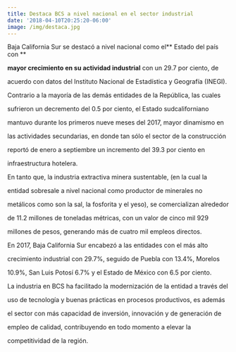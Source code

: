```yaml
---
title: Destaca BCS a nivel nacional en el sector industrial
date: '2018-04-10T20:25:20-06:00'
image: /img/destaca.jpg
---
```

Baja California Sur se destacó a nivel nacional como el** Estado del país con**

**mayor crecimiento en su actividad industrial** con un 29.7 por ciento, de

acuerdo con datos del Instituto Nacional de Estadística y Geografía (INEGI).

Contrario a la mayoría de las demás entidades de la República, las cuales

sufrieron un decremento del 0.5 por ciento, el Estado sudcaliforniano

mantuvo durante los primeros nueve meses del 2017, mayor dinamismo en

las actividades secundarias, en donde tan sólo el sector de la construcción

reportó de enero a septiembre un incremento del 39.3 por ciento en

infraestructura hotelera.

En tanto que, la industria extractiva minera sustentable, (en la cual la

entidad sobresale a nivel nacional como productor de minerales no

metálicos como son la sal, la fosforita y el yeso), se comercializan alrededor

de 11.2 millones de toneladas métricas, con un valor de cinco mil 929

millones de pesos, generando más de cuatro mil empleos directos.

En 2017, Baja California Sur encabezó a las entidades con el más alto

crecimiento industrial con 29.7%, seguido de Puebla con 13.4%, Morelos

10.9%, San Luis Potosí 6.7% y el Estado de México con 6.5 por ciento.

La industria en BCS ha facilitado la modernización de la entidad a través del

uso de tecnología y buenas prácticas en procesos productivos, es además

el sector con más capacidad de inversión, innovación y de generación de

empleo de calidad, contribuyendo en todo momento a elevar la

competitividad de la región.
